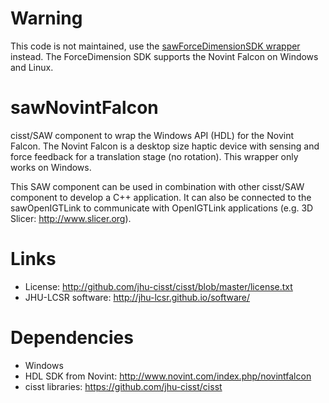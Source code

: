 Warning
=======

This code is not maintained, use the [sawForceDimensionSDK wrapper](https://github.com/jhu-saw/sawForceDimensionSDK) instead.  The ForceDimension SDK supports the Novint Falcon on Windows and Linux.

sawNovintFalcon
===============

cisst/SAW component to wrap the Windows API (HDL) for the Novint
Falcon.  The Novint Falcon is a desktop size haptic device with
sensing and force feedback for a translation stage (no rotation).
This wrapper only works on Windows.

This SAW component can be used in combination with other cisst/SAW
component to develop a C++ application.  It can also be connected to
the sawOpenIGTLink to communicate with OpenIGTLink applications
(e.g. 3D Slicer: http://www.slicer.org).

Links
=====

 * License: http://github.com/jhu-cisst/cisst/blob/master/license.txt
 * JHU-LCSR software: http://jhu-lcsr.github.io/software/
 
Dependencies
============

 * Windows
 * HDL SDK from Novint: http://www.novint.com/index.php/novintfalcon
 * cisst libraries: https://github.com/jhu-cisst/cisst
 

